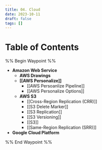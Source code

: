 ```yaml
---
title: 04. Cloud
date: 2023-10-11
draft: false
tags: []
---
```

# Table of Contents
%% Begin Waypoint %%
- **Amazon Web Service**
	- **AWS Drawings**
	- **[[AWS Personalize]]**
		- [[AWS Persoanlize Pipeline]]
		- [[AWS Personalize Options]]
	- **AWS S3**
		- [[Cross-Region Replication (CRR)]]
		- [[S3 Delete Marker]]
		- [[S3 Replication]]
		- [[S3 Versioning]]
		- [[S3]]
		- [[Same-Region Replication (SRR)]]
- **Google Cloud Platform**

%% End Waypoint %%
